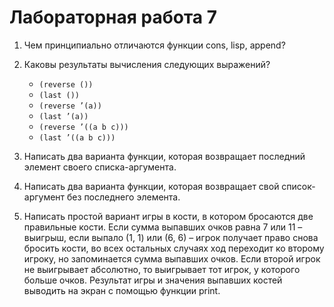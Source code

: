 # Лабораторная работа 7

1. Чем принципиально отличаются функции cons, lisp, append?
2. Каковы результаты вычисления следующих выражений?

    * `(reverse ())`
    * `(last ())`
    * `(reverse ’(a))`
    * `(last ’(a))`
    * `(reverse ’((a b c)))`
    * `(last ’((a b c)))`

3. Написать два варианта функции, которая возвращает последний элемент своего списка-аргумента.
4. Написать два варианта функции, которая возвращает свой список-аргумент без последнего элемента.
5. Написать простой вариант игры в кости, в котором бросаются две правильные кости. Если сумма выпавших очков равна 7 или 11 – выигрыш, если выпало (1, 1) или (6, 6) – игрок получает право снова бросить кости, во всех остальных случаях ход переходит ко второму игроку, но запоминается сумма выпавших очков. Если второй игрок не выигрывает абсолютно, то выигрывает тот игрок, у которого больше очков. Результат игры и значения выпавших костей выводить на экран с помощью функции print.
